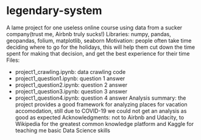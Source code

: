 # legendary-system
A lame project for one useless online course using data from a sucker company(trust me, Airbnb truly sucks!)
Libraries: numpy, pandas, geopandas, folium, matplotlib, seaborn
Motivation: people often take time deciding where to go for the holidays, this will help them cut down the time spent for making that decision, and get the best experience for their time
Files:
- project1_crawling.ipynb: data crawling code
- project1_question1.ipynb: question 1 answer
- project1_question2.ipynb: question 2 answer
- project1_question3.ipynb: question 3 answer
- project1_question4.ipynb: question 4 answer
Analysis summary: the project provides a good framework for analyzing places for vacation accomodation, still due to COVID-19 we could not get an analysis as good as expected
Acknowledgments: not to Airbnb and Udacity, to Wikipedia for the greatest common knowledge platform and Kaggle for teaching me basic Data Science skills